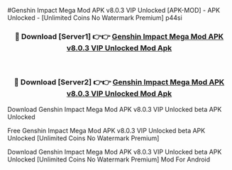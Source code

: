 #Genshin Impact Mega Mod APK v8.0.3 VIP Unlocked [APK-MOD] - APK Unlocked - [Unlimited Coins No Watermark Premium] p44si



<div align="center">

<h3>🔴 Download [Server1] 👉👉 <a href="https://momento.my/?title=Genshin_Impact_Mega_Mod_APK_v8.0.3_VIP_Unlocked">Genshin Impact Mega Mod APK v8.0.3 VIP Unlocked Mod Apk</a></h3><br>

<h3>🔴 Download [Server2] 👉👉 <a href="https://momento.my/?title=Genshin_Impact_Mega_Mod_APK_v8.0.3_VIP_Unlocked">Genshin Impact Mega Mod APK v8.0.3 VIP Unlocked Mod Apk</a></h3>
</div>



Download Genshin Impact Mega Mod APK v8.0.3 VIP Unlocked beta APK Unlocked

Free Genshin Impact Mega Mod APK v8.0.3 VIP Unlocked beta APK Unlocked [Unlimited Coins No Watermark Premium]

Download Genshin Impact Mega Mod APK v8.0.3 VIP Unlocked beta APK Unlocked [Unlimited Coins No Watermark Premium] Mod For Android
